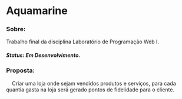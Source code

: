 # Aquamarine

### Sobre:

Trabalho final da disciplina Laboratório de Programação Web I.

##### Status: Em Desenvolvimento.

### Proposta:


&nbsp;&nbsp;&nbsp;&nbsp;Criar uma loja onde sejam vendidos produtos e serviços, para cada quantia gasta na loja será gerado pontos de fidelidade para o cliente.
